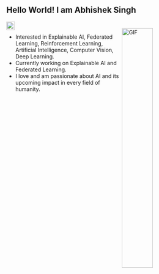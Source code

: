 ## Hello World! I am Abhishek Singh

<a href="https://www.linkedin.com/in/abhishek-singh261/">
  <img align="left" alt="Sagnik's Linkedin" width="22px" src="https://cdn.jsdelivr.net/npm/simple-icons@v3/icons/linkedin.svg" />
</a>
<br />
<img align="right" width=40% alt="GIF" src="https://media0.giphy.com/media/qgQUggAC3Pfv687qPC/giphy.gif" />

- Interested in Explainable AI, Federated Learning, Reinforcement Learning, Artificial Intelligence, Computer Vision, Deep Learning.
- Currently working on Explainable AI and Federated Learning.
- I love and am passionate about AI and its upcoming impact in every field of humanity.
